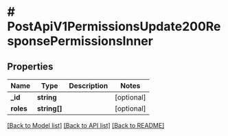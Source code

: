 # # PostApiV1PermissionsUpdate200ResponsePermissionsInner

## Properties

Name | Type | Description | Notes
------------ | ------------- | ------------- | -------------
**_id** | **string** |  | [optional]
**roles** | **string[]** |  | [optional]

[[Back to Model list]](../../README.md#models) [[Back to API list]](../../README.md#endpoints) [[Back to README]](../../README.md)
